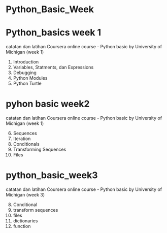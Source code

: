 # Python_Basic_Week

# Python_basics week 1
catatan dan latihan
Coursera online course - Python basic by University of Michigan (week 1)

1. Introduction
2. Variables, Statments, dan Expressions
3. Debugging
4. Python Modules
5. Python Turtle

# pyhon basic week2
catatan dan latihan
Coursera online course - Python basic by University of Michigan (week 1)

6. Sequences
7. Iteration
8. Conditionals
9. Transforming Sequences
10. Files

# python_basic_week3

catatan dan latihan Coursera online course - Python basic by University of Michigan (week 3)

8. Conditional
9. transform sequences
10. files
11. dictionaries
12. function
